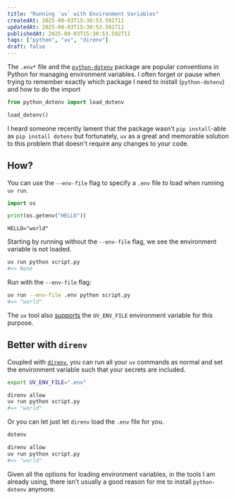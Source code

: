 ```yaml
---
title: "Running `uv` with Environment Variables"
createdAt: 2025-08-03T15:30:53.592711
updatedAt: 2025-08-03T15:30:53.592711
publishedAt: 2025-08-03T15:30:53.592711
tags: ["python", "uv", "direnv"]
draft: false
---
```


The `.env*` file and the [`python-dotenv`](https://github.com/theskumar/python-dotenv) package are popular conventions in Python for managing environment variables.
I often forget or pause when trying to remember exactly which package I need to install (`python-dotenv`) and how to do the import

```python
from python_dotenv import load_dotenv

load_dotenv()
```

I heard someone recently lament that the package wasn't `pip install`-able as `pip install dotenv` but fortunately, `uv` as a great and memorable solution to this problem that doesn't require any changes to your code.

## How?

You can use the `--env-file` flag to specify a `.env` file to load when running `uv run`.

```python title="script.py"
import os

print(os.getenv("HELLO"))
```

```text title=".env"
HELLO="world"
```


Starting by running without the `--env-file` flag, we see the environment variable is not loaded.

```sh
uv run python script.py
#=> None
```

Run with the `--env-file` flag:

```sh
uv run --env-file .env python script.py
#=> "world"
```

The `uv` tool also [supports](https://docs.astral.sh/uv/reference/environment/#uv_env_file) the `UV_ENV_FILE` environment variable for this purpose.

## Better with `direnv`

Coupled with [`direnv`](https://direnv.net/), you can run all your `uv` commands as normal and set the environment variable such that your secrets are included.

```sh title=".envrc"
export UV_ENV_FILE=".env"
```

```sh
direnv allow
uv run python script.py
#=> "world"
```

Or you can let just let `direnv` load the `.env` file for you.

```sh title=".envrc"
dotenv
```

```sh
direnv allow
uv run python script.py
#=> "world"
```

Given all the options for loading environment variables, in the tools I am already using, there isn't usually a good reason for me to install `python-dotenv` anymore.
